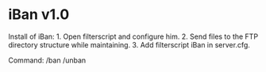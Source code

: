 # iBan v1.0

Install of iBan:
	1. Open filterscript and configure him.
	2. Send files to the FTP directory structure while maintaining.
	3. Add filterscript iBan in server.cfg.

Command:
	/ban <player id> <mounth> <days> <hours> <minutes> <reason>
	/unban <IP>
